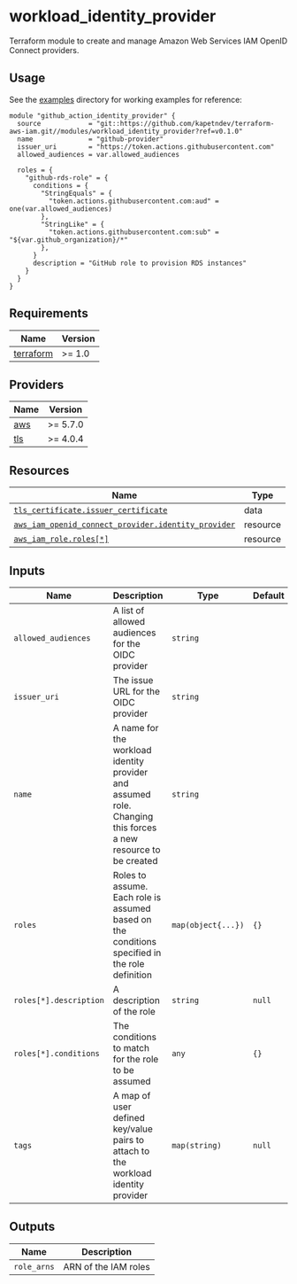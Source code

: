 # workload\_identity\_provider

Terraform module to create and manage Amazon Web Services IAM OpenID Connect
providers.

## Usage

See the [examples](../../examples) directory for working examples for reference:

```hcl
module "github_action_identity_provider" {
  source            = "git::https://github.com/kapetndev/terraform-aws-iam.git//modules/workload_identity_provider?ref=v0.1.0"
  name              = "github-provider"
  issuer_uri        = "https://token.actions.githubusercontent.com"
  allowed_audiences = var.allowed_audiences

  roles = {
    "github-rds-role" = {
      conditions = {
        "StringEquals" = {
          "token.actions.githubusercontent.com:aud" = one(var.allowed_audiences)
        },
        "StringLike" = {
          "token.actions.githubusercontent.com:sub" = "${var.github_organization}/*"
        },
      }
      description = "GitHub role to provision RDS instances"
    }
  }
}
```

## Requirements

| Name | Version |
|------|---------|
| [terraform](https://www.terraform.io/) | >= 1.0 |

## Providers

| Name | Version |
|------|---------|
| [aws](https://registry.terraform.io/providers/hashicorp/aws/latest) | >= 5.7.0 |
| [tls](https://registry.terraform.io/providers/hashicorp/tls/latest) | >= 4.0.4 |

## Resources

| Name | Type |
|------|------|
| [`tls_certificate.issuer_certificate`](https://registry.terraform.io/providers/hashicorp/tls/latest/docs/data-sources/certificate) | data |
| [`aws_iam_openid_connect_provider.identity_provider`](https://registry.terraform.io/providers/hashicorp/aws/latest/docs/resources/iam_openid_connect_provider) | resource |
| [`aws_iam_role.roles[*]`](https://registry.terraform.io/providers/hashicorp/aws/latest/docs/resources/iam_role) | resource |

## Inputs

| Name | Description | Type | Default | Required |
|------|-------------|------|---------|:--------:|
| `allowed_audiences` | A list of allowed audiences for the OIDC provider | `string` | | yes |
| `issuer_uri` | The issue URL for the OIDC provider | `string` | | yes |
| `name` | A name for the workload identity provider and assumed role. Changing this forces a new resource to be created | `string` | | yes |
| `roles` | Roles to assume. Each role is assumed based on the conditions specified in the role definition | `map(object{...})` | `{}` | no |
| `roles[*].description` | A description of the role | `string` | `null` | no |
| `roles[*].conditions` | The conditions to match for the role to be assumed | `any` | `{}` | no |
| `tags` | A map of user defined key/value pairs to attach to the workload identity provider | `map(string)` | `null` | no |

## Outputs

| Name | Description |
|------|-------------|
| `role_arns` | ARN of the IAM roles |
